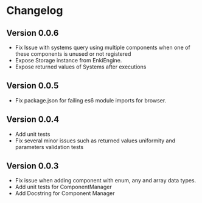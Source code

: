 # Changelog

## Version 0.0.6

* Fix Issue with systems query using multiple components when one of these components is unused or not registered
* Expose Storage instance from EnkiEngine. 
* Expose returned values of Systems after executions 

## Version 0.0.5

* Fix package.json for failing es6 module imports for browser.

## Version 0.0.4

* Add unit tests
* Fix several minor issues such as returned values uniformity and parameters validation tests

## Version 0.0.3

* Fix issue when adding component with enum, any and array data types.
* Add unit tests for ComponentManager
* Add Docstring for Component Manager